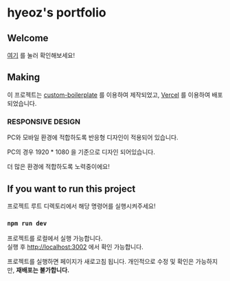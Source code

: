 # hyeoz's portfolio

## Welcome

[여기](https://hyeoz-portfolio-v2.vercel.app/) 를 눌러 확인해보세요!

## Making

이 프로젝트는 [custom-boilerplate](https://github.com/hyeoz/custom-boilerplate) 를 이용하여 제작되었고,
[Vercel](https://vercel.com/) 를 이용하여 배포되었습니다.

### RESPONSIVE DESIGN

PC와 모바일 환경에 적합하도록 반응형 디자인이 적용되어 있습니다.

PC의 경우 1920 \* 1080 을 기준으로 디자인 되어있습니다.

더 많은 환경에 적합하도록 노력중이에요!

## If you want to run this project

프로젝트 루트 디렉토리에서 해당 명령어를 실행시켜주세요!

### `npm run dev`

프로젝트를 로컬에서 실행 가능합니다. \
실행 후 [http://localhost:3002](http://localhost:3002) 에서 확인 가능합니다.

프로젝트를 실행하면 페이지가 새로고침 됩니다.
개인적으로 수정 및 확인은 가능하지만, **재배포는 불가합니다.**
